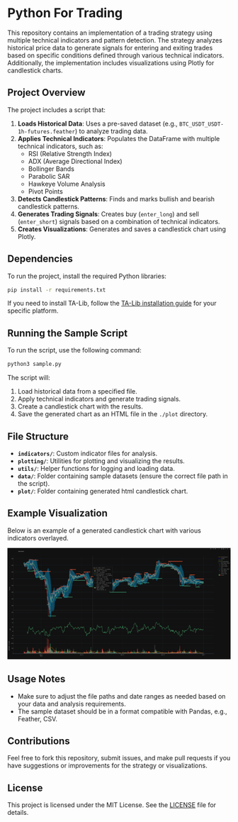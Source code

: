 
# Python For Trading

This repository contains an implementation of a trading strategy using multiple technical indicators and pattern detection. The strategy analyzes historical price data to generate signals for entering and exiting trades based on specific conditions defined through various technical indicators. Additionally, the implementation includes visualizations using Plotly for candlestick charts.

## Project Overview

The project includes a script that:

1. **Loads Historical Data**: Uses a pre-saved dataset (e.g., `BTC_USDT_USDT-1h-futures.feather`) to analyze trading data.
2. **Applies Technical Indicators**: Populates the DataFrame with multiple technical indicators, such as:
   - RSI (Relative Strength Index)
   - ADX (Average Directional Index)
   - Bollinger Bands
   - Parabolic SAR
   - Hawkeye Volume Analysis
   - Pivot Points
3. **Detects Candlestick Patterns**: Finds and marks bullish and bearish candlestick patterns.
4. **Generates Trading Signals**: Creates buy (`enter_long`) and sell (`enter_short`) signals based on a combination of technical indicators.
5. **Creates Visualizations**: Generates and saves a candlestick chart using Plotly.

## Dependencies

To run the project, install the required Python libraries:

```bash
pip install -r requirements.txt
```

If you need to install TA-Lib, follow the [TA-Lib installation guide](https://mrjbq7.github.io/ta-lib/install.html) for your specific platform.

## Running the Sample Script

To run the script, use the following command:

```bash
python3 sample.py
```

The script will:

1. Load historical data from a specified file.
2. Apply technical indicators and generate trading signals.
3. Create a candlestick chart with the results.
4. Save the generated chart as an HTML file in the `./plot` directory.

## File Structure

- **`indicators/`**: Custom indicator files for analysis.
- **`plotting/`**: Utilities for plotting and visualizing the results.
- **`utils/`**: Helper functions for logging and loading data.
- **`data/`**: Folder containing sample datasets (ensure the correct file path in the script).
- **`plot/`**: Folder containing generated html candlestick chart.

## Example Visualization

Below is an example of a generated candlestick chart with various indicators overlayed.

![Example Chart](https://github.com/tranglecong/python_for_trading/blob/main/.docs/example_chart.png?raw=true)

## Usage Notes

- Make sure to adjust the file paths and date ranges as needed based on your data and analysis requirements.
- The sample dataset should be in a format compatible with Pandas, e.g., Feather, CSV.

## Contributions

Feel free to fork this repository, submit issues, and make pull requests if you have suggestions or improvements for the strategy or visualizations.

## License

This project is licensed under the MIT License. See the [LICENSE](LICENSE) file for details.
